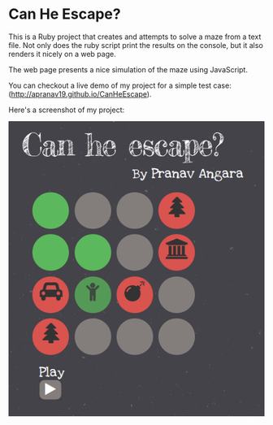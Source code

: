 Can He Escape?
===============

This is a Ruby project that creates and attempts to solve a maze from a text file.
Not only does the ruby script print the results on the console, but it also renders it nicely on a web page.

The web page presents a nice simulation of the maze using JavaScript.

You can checkout a live demo of my project for a simple test case: (http://apranav19.github.io/CanHeEscape).

Here's a screenshot of my project:

!['Can he escape'](img/maze.png "Can he escape?")